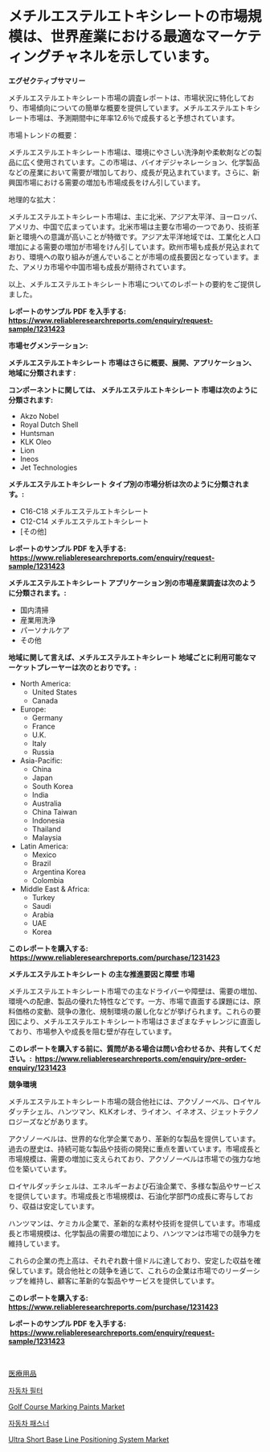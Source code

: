 <p><h1>メチルエステルエトキシレートの市場規模は、世界産業における最適なマーケティングチャネルを示しています。</h1></p><p><strong>エグゼクティブサマリー</strong></p>
<p><p>メチルエステルエトキシレート市場の調査レポートは、市場状況に特化しており、市場傾向についての簡単な概要を提供しています。メチルエステルエトキシレート市場は、予測期間中に年率12.6％で成長すると予想されています。</p><p>市場トレンドの概要：</p><p>メチルエステルエトキシレート市場は、環境にやさしい洗浄剤や柔軟剤などの製品に広く使用されています。この市場は、バイオデジャネレーション、化学製品などの産業において需要が増加しており、成長が見込まれています。さらに、新興国市場における需要の増加も市場成長をけん引しています。</p><p>地理的な拡大：</p><p>メチルエステルエトキシレート市場は、主に北米、アジア太平洋、ヨーロッパ、アメリカ、中国で広まっています。北米市場は主要な市場の一つであり、技術革新と環境への意識が高いことが特徴です。アジア太平洋地域では、工業化と人口増加による需要の増加が市場をけん引しています。欧州市場も成長が見込まれており、環境への取り組みが進んでいることが市場の成長要因となっています。また、アメリカ市場や中国市場も成長が期待されています。</p><p>以上、メチルエステルエトキシレート市場についてのレポートの要約をご提供しました。</p></p>
<p><strong>レポートのサンプル PDF を入手する: <a href="https://www.reliableresearchreports.com/enquiry/request-sample/1231423">https://www.reliableresearchreports.com/enquiry/request-sample/1231423</a></strong></p>
<p><strong>市場セグメンテーション:</strong></p>
<p><strong> メチルエステルエトキシレート 市場はさらに概要、展開、アプリケーション、地域に分類されます :</strong></p>
<p><strong>コンポーネントに関しては、 メチルエステルエトキシレート 市場は次のように分類されます: &nbsp;</strong></p>
<p><ul><li>Akzo Nobel</li><li>Royal Dutch Shell</li><li>Huntsman</li><li>KLK Oleo</li><li>Lion</li><li>Ineos</li><li>Jet Technologies</li></ul></p>
<p><strong> メチルエステルエトキシレート タイプ別の市場分析は次のように分類されます。:</strong></p>
<p><ul><li>C16-C18 メチルエステルエトキシレート</li><li>C12-C14 メチルエステルエトキシレート</li><li>[その他]</li></ul></p>
<p><strong>レポートのサンプル PDF を入手する: &nbsp;<a href="https://www.reliableresearchreports.com/enquiry/request-sample/1231423">https://www.reliableresearchreports.com/enquiry/request-sample/1231423</a></strong></p>
<p><strong> メチルエステルエトキシレート アプリケーション別の市場産業調査は次のように分類されます。:</strong></p>
<p><ul><li>国内清掃</li><li>産業用洗浄</li><li>パーソナルケア</li><li>その他</li></ul></p>
<p><strong>地域に関して言えば、メチルエステルエトキシレート 地域ごとに利用可能なマーケットプレーヤーは次のとおりです。:</strong></p>
<p><ul>
    <li>
        North America:
        <ul>
            <li>United States</li>
            <li>Canada</li>
        </ul>
    </li>
    <li>
        Europe:
        <ul>
            <li>Germany</li>
            <li>France</li>
            <li>U.K.</li>
            <li>Italy</li>
            <li>Russia</li>
        </ul>
    </li>
    <li>
        Asia-Pacific:
        <ul>
            <li>China</li>
            <li>Japan</li>
            <li>South Korea</li>
            <li>India</li>
            <li>Australia</li>
            <li>China Taiwan</li>
            <li>Indonesia</li>
            <li>Thailand</li>
            <li>Malaysia</li>
        </ul>
    </li>
    <li>
        Latin America:
        <ul>
            <li>Mexico</li>
            <li>Brazil</li>
            <li>Argentina Korea</li>
            <li>Colombia</li>
        </ul>
    </li>
    <li>
        Middle East & Africa:
        <ul>
            <li>Turkey</li>
            <li>Saudi</li>
            <li>Arabia</li>
            <li>UAE</li>
            <li>Korea</li>
        </ul>
    </li>
    </ul></p>
<p><strong>このレポートを購入する: &nbsp;<a href="https://www.reliableresearchreports.com/purchase/1231423">https://www.reliableresearchreports.com/purchase/1231423</a></strong></p>
<p><strong>メチルエステルエトキシレート の主な推進要因と障壁 市場</strong></p>
<p><p>メチルエステルエトキシレート市場での主なドライバーや障壁は、需要の増加、環境への配慮、製品の優れた特性などです。一方、市場で直面する課題には、原料価格の変動、競争の激化、規制環境の厳し化などが挙げられます。これらの要因により、メチルエステルエトキシレート市場はさまざまなチャレンジに直面しており、市場参入や成長を阻む壁が存在しています。</p></p>
<p><strong>このレポートを購入する前に、質問がある場合は問い合わせるか、共有してください。:&nbsp; <a href="https://www.reliableresearchreports.com/enquiry/pre-order-enquiry/1231423">https://www.reliableresearchreports.com/enquiry/pre-order-enquiry/1231423</a></strong></p>
<p><strong>競争環境</strong></p>
<p><p>メチルエステルエトキシレート市場の競合他社には、アクゾノーベル、ロイヤルダッチシェル、ハンツマン、KLKオレオ、ライオン、イネオス、ジェットテクノロジーズなどがあります。</p><p>アクゾノーベルは、世界的な化学企業であり、革新的な製品を提供しています。過去の歴史は、持続可能な製品や技術の開発に重点を置いています。市場成長と市場規模は、需要の増加に支えられており、アクゾノーベルは市場での強力な地位を築いています。</p><p>ロイヤルダッチシェルは、エネルギーおよび石油企業で、多様な製品やサービスを提供しています。市場成長と市場規模は、石油化学部門の成長に寄与しており、収益は安定しています。</p><p>ハンツマンは、ケミカル企業で、革新的な素材や技術を提供しています。市場成長と市場規模は、化学製品の需要の増加により、ハンツマンは市場での競争力を維持しています。</p><p>これらの企業の売上高は、それぞれ数十億ドルに達しており、安定した収益を確保しています。競合他社との競争を通じて、これらの企業は市場でのリーダーシップを維持し、顧客に革新的な製品やサービスを提供しています。</p></p>
<p><strong>このレポートを購入する: &nbsp; <a href="https://www.reliableresearchreports.com/purchase/1231423">https://www.reliableresearchreports.com/purchase/1231423</a></strong></p>
<p><strong>レポートのサンプル PDF を入手する: &nbsp;<a href="https://www.reliableresearchreports.com/enquiry/request-sample/1231423">https://www.reliableresearchreports.com/enquiry/request-sample/1231423</a></strong><strong></strong></p>
<p>&nbsp;</p>
<p><p><a href="https://github.com/joaejkdzgyljvo6/Market-Research-Report-List-1/blob/main/9671534186558.md">医療用品</a></p><p><a href="https://github.com/vsap75a286l/Market-Research-Report-List-1/blob/main/4204965186523.md">자동차 필터</a></p><p><a href="https://view.publitas.com/reportprime-1/golf-course-marking-paints-market-size-and-examines-its-market-scope-with-a-primary-focus-on-growth-opportunities-and-forecasted-trends-spanning-from-2024-to-2031/">Golf Course Marking Paints Market</a></p><p><a href="https://github.com/idcefvhkdut6/Market-Research-Report-List-1/blob/main/6786548186522.md">자동차 패스너</a></p><p><a href="https://github.com/lylyparadise/Market-Research-Report-List-2/blob/main/ultra-short-base-line-positioning-system-market.md">Ultra Short Base Line Positioning System Market</a></p></p>